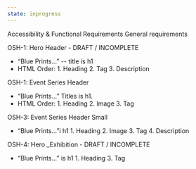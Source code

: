 ```yaml
---
state: inprogress
---
```


Accessibility & Functional Requirements
General  requirements


OSH-1: Hero Header - DRAFT / INCOMPLETE
- “Blue Prints...”  -- title is h1
- HTML Order:
             1. Heading
             2. Tag
             3. Description

OSH-1: Event Series Header
- “Blue Prints...” Titles is h1.
- HTML Order:
             1. Heading
             2. Image
             3. Tag

OSH-3: Event Series Header Small
- “Blue Prints...”i h1
             1. Heading
             2. Image
             3. Tag
             4. Description

OSH-4: Hero _Exhibition - DRAFT / INCOMPLETE
- “Blue Prints...” is h1
             1. Heading
             3. Tag
